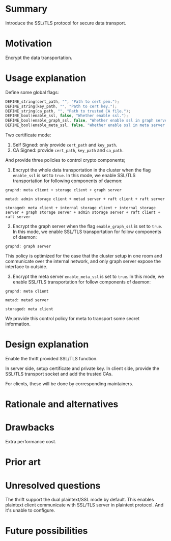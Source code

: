 # Summary

Introduce the SSL/TLS protocol for secure data transport.

# Motivation

Encrypt the data transportation.

# Usage explanation

Define some global flags:

```c++
DEFINE_string(cert_path, "", "Path to cert pem.");
DEFINE_string(key_path, "", "Path to cert key.");
DEFINE_string(ca_path, "", "Path to trusted CA file.");
DEFINE_bool(enable_ssl, false, "Whether enable ssl.");
DEFINE_bool(enable_graph_ssl, false, "Whether enable ssl in graph server only.");
DEFINE_bool(enable_meta_ssl, false, "Whether enable ssl in meta server only.");
```

Two certificate mode:

1. Self Signed: only provide `cert_path` and `key_path`.
2. CA Signed: provide `cert_path`, `key_path` and `ca_path`.

And provide three policies to control crypto components;

1. Encrypt the whole data transportation in the cluster when the flag `enable_ssl` is set to `true`. In this mode, we enable SSL/TLS transportation for following components of daemon:

```plain
graphd: meta client + storage client + graph server

metad: admin storage client + metad server + raft client + raft server

storaged: meta client + internal storage client + internal storage server + graph storage server + admin storage server + raft client + raft server
```

2. Encrypt the graph server when the flag `enable_graph_ssl` is set to `true`. In this mode, we enable SSL/TLS transportation for follow components of daemon:

```plain
graphd: graph server
```

This policy is optimized for the case that the cluster setup in one room and communicate over the internal network, and only graph server expose the interface to outside.

3. Encrypt the meta server `enable_meta_ssl` is set to `true`. In this mode, we enable SSL/TLS transportation for follow components of daemon:

```plain
graphd: meta client

metad: metad server

storaged: meta client
```

We provide this control policy for meta to transport some secret information.

# Design explanation

Enable the thrift provided SSL/TLS function.

In server side, setup certificate and private key. In client side, provide the SSL/TLS transport socket and add the trusted CAs.

For clients, these will be done by corresponding maintainers.

# Rationale and alternatives

# Drawbacks

Extra performance cost.

# Prior art

# Unresolved questions

The thrift support the dual plaintext/SSL mode by default. This enables plaintext client communicate with SSL/TLS server in plaintext protocol. And it's unable to configure.

# Future possibilities
